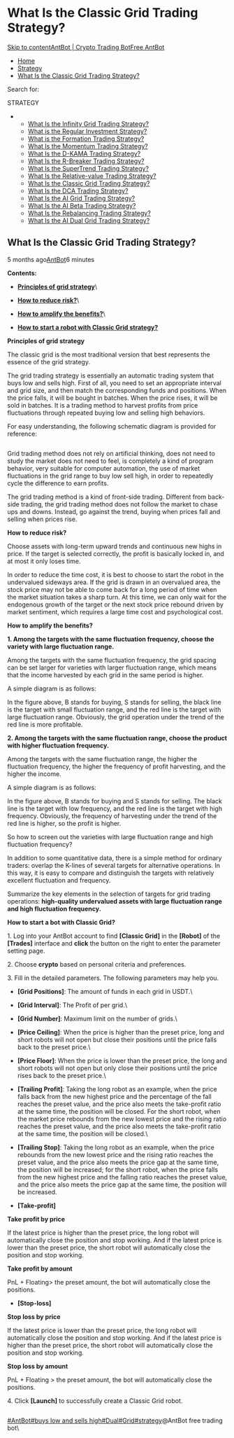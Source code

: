 # What Is the Classic Grid Trading Strategy?

[Skip to content](https://www.antrade.io/guide/docs/en/strategy\_grid/#content)[AntBot | Crypto Trading Bot](https://www.antrade.io/guide/docs/en/)[Free AntBot](https://antrade.io/)

* [Home](https://www.antrade.io/guide/docs/en)
* [Strategy](https://www.antrade.io/guide/docs/en/en-strategies/)
* [What Is the Classic Grid Trading Strategy?](https://www.antrade.io/guide/docs/en/strategy\_grid/)

Search for:

STRATEGY

*
  * [What Is the Infinity Grid Trading Strategy?](https://www.antrade.io/guide/docs/en/infinity\_grid/)
  * [What is the Regular Investment Strategy?](https://www.antrade.io/guide/docs/en/regular\_investment/)
  * [What is the Formation Trading Strategy?](https://www.antrade.io/guide/docs/en/strategy\_formation/)
  * [What Is the Momentum Trading Strategy?](https://www.antrade.io/guide/docs/en/strategy-momentum/)
  * [What Is the D-KAMA Trading Strategy?](https://www.antrade.io/guide/docs/en/strategy\_d-kama/)
  * [What Is the R-Breaker Trading Strategy?](https://www.antrade.io/guide/docs/en/strategy\_r-breaker/)
  * [What Is the SuperTrend Trading Strategy?](https://www.antrade.io/guide/docs/en/strategy\_supertrend/)
  * [What Is the Relative-value Trading Strategy?](https://www.antrade.io/guide/docs/en/strategy\_relative-value/)
  * [What Is the Classic Grid Trading Strategy?](https://www.antrade.io/guide/docs/en/strategy\_grid/)
  * [What Is the DCA Trading Strategy?](https://www.antrade.io/guide/docs/en/strategy\_dca/)
  * [What Is the AI Grid Trading Strategy?](https://www.antrade.io/guide/docs/en/en\_strategy\_grid\_ai/)
  * [What Is the AI Beta Trading Strategy?](https://www.antrade.io/guide/docs/en/strategy\_ai\_beta/)
  * [What Is the Rebalancing Trading Strategy?](https://www.antrade.io/guide/docs/en/strategy\_rebalancing/)
  * [What Is the AI Dual Grid Trading Strategy?](https://www.antrade.io/guide/docs/en/strategy\_dual\_grid/)

## What Is the Classic Grid Trading Strategy?

5 months ago[AntBot](https://www.antrade.io/guide/docs/en/author/antbot/)6 minutes

**Contents:**

* [**Principles of grid strategy**](https://www.antrade.io/guide/docs/en/strategy\_grid/#Principles-of-grid-strategy)\

* [**How to reduce risk?**](https://www.antrade.io/guide/docs/en/strategy\_grid/#How-to-reduce-risk?)\

* [**How to amplify the benefits?**](https://www.antrade.io/guide/docs/en/strategy\_grid/#How-to-amplify-the-benefits?)\

* [**How to start a robot with Classic Grid strategy?**](https://www.antrade.io/guide/docs/en/strategy\_grid/#How-to-start-a-bot-with-Classic-Grid?)

**Principles of grid strategy**

The classic grid is the most traditional version that best represents the essence of the grid strategy.

The grid trading strategy is essentially an automatic trading system that buys low and sells high. First of all, you need to set an appropriate interval and grid size, and then match the corresponding funds and positions. When the price falls, it will be bought in batches. When the price rises, it will be sold in batches. It is a trading method to harvest profits from price fluctuations through repeated buying low and selling high behaviors.

For easy understanding, the following schematic diagram is provided for reference:

<figure><img src="https://antrade.io/guide/docs/en/wp-content/uploads/2022/10/What-is-thie-Grid-Trading-Strategy.gif" alt=""><figcaption></figcaption></figure>

Grid trading method does not rely on artificial thinking, does not need to study the market does not need to feel, is completely a kind of program behavior, very suitable for computer automation, the use of market fluctuations in the grid range to buy low sell high, in order to repeatedly cycle the difference to earn profits.

The grid trading method is a kind of front-side trading. Different from back-side trading, the grid trading method does not follow the market to chase ups and downs. Instead, go against the trend, buying when prices fall and selling when prices rise.

**How to reduce risk?**

Choose assets with long-term upward trends and continuous new highs in price. If the target is selected correctly, the profit is basically locked in, and at most it only loses time.

In order to reduce the time cost, it is best to choose to start the robot in the undervalued sideways area. If the grid is drawn in an overvalued area, the stock price may not be able to come back for a long period of time when the market situation takes a sharp turn. At this time, we can only wait for the endogenous growth of the target or the next stock price rebound driven by market sentiment, which requires a large time cost and psychological cost.

**How to amplify the benefits?**

**1. Among the targets with the same fluctuation frequency, choose the variety with large fluctuation range.**

Among the targets with the same fluctuation frequency, the grid spacing can be set larger for varieties with larger fluctuation range, which means that the income harvested by each grid in the same period is higher.

A simple diagram is as follows:

In the figure above, B stands for buying, S stands for selling, the black line is the target with small fluctuation range, and the red line is the target with large fluctuation range. Obviously, the grid operation under the trend of the red line is more profitable.

**2. Among the targets with the same fluctuation range, choose the product with higher fluctuation frequency.**

Among the targets with the same fluctuation range, the higher the fluctuation frequency, the higher the frequency of profit harvesting, and the higher the income.

A simple diagram is as follows:

In the figure above, B stands for buying and S stands for selling. The black line is the target with low frequency, and the red line is the target with high frequency. Obviously, the frequency of harvesting under the trend of the red line is higher, so the profit is higher.

So how to screen out the varieties with large fluctuation range and high fluctuation frequency?

In addition to some quantitative data, there is a simple method for ordinary traders: overlap the K-lines of several targets for alternative operations. In this way, it is easy to compare and distinguish the targets with relatively excellent fluctuation and frequency.

Summarize the key elements in the selection of targets for grid trading operations: **high-quality undervalued assets with large fluctuation range and high fluctuation frequency.**

**How to start a bot with Classic Grid?**

1\. Log into your AntBot account to find **\[Classic Grid]** in the **\[Robot]** of the **\[Trades]** interface and **click** the button on the right to enter the parameter setting page.

2\. Choose **crypto** based on personal criteria and preferences.

3\. Fill in the detailed parameters. The following parameters may help you.

* **\[Grid Positions]**: The amount of funds in each grid in USDT.\

* **\[Grid Interval]**: The Profit of per grid.\

* **\[Grid Number]**: Maximum limit on the number of grids.\

* **\[Price Ceiling]**: When the price is higher than the preset price, long and short robots will not open but close their positions until the price falls back to the preset price.\

* **\[Price Floor]**: When the price is lower than the preset price, the long and short robots will not open but only close their positions until the price rises back to the preset price.\

* **\[Trailing Profit]**: Taking the long robot as an example, when the price falls back from the new highest price and the percentage of the fall reaches the preset value, and the price also meets the take-profit ratio at the same time, the position will be closed. For the short robot, when the market price rebounds from the new lowest price and the rising ratio reaches the preset value, and the price also meets the take-profit ratio at the same time, the position will be closed.\

* **\[Trailing Stop]**: Taking the long robot as an example, when the price rebounds from the new lowest price and the rising ratio reaches the preset value, and the price also meets the price gap at the same time, the position will be increased; for the short robot, when the price falls from the new highest price and the falling ratio reaches the preset value, and the price also meets the price gap at the same time, the position will be increased.
* **\[Take-profit]**

**Take profit by price**

If the latest price is higher than the preset price, the long robot will automatically close the position and stop working. And if the latest price is lower than the preset price, the short robot will automatically close the position and stop working.

**Take profit by amount**

PnL + Floating> the preset amount, the bot will automatically close the positions.

* **\[Stop-loss]**

**Stop loss by price**

If the latest price is lower than the preset price, the long robot will automatically close the position and stop working. And if the latest price is higher than the preset price, the short robot will automatically close the position and stop working.

**Stop loss by amount**

PnL + Floating > the preset amount, the bot will automatically close the positions.

4\. Click **\[Launch]** to successfully create a Classic Grid robot.

<figure><img src="https://www.antrade.io/guide/docs/en/wp-content/uploads/2022/12/%E6%9C%AA%E6%A0%87%E9%A2%98-1-2.jpg" alt=""><figcaption></figcaption></figure>

[#AntBot](https://www.antrade.io/guide/docs/en/tag/antbot/)[#buys low and sells high](https://www.antrade.io/guide/docs/en/tag/buys-low-and-sells-high/)[#Dual](https://www.antrade.io/guide/docs/en/tag/dual/)[#Grid](https://www.antrade.io/guide/docs/en/tag/grid/)[#strategy](https://www.antrade.io/guide/docs/en/tag/strategy/)@AntBot free trading bot\
